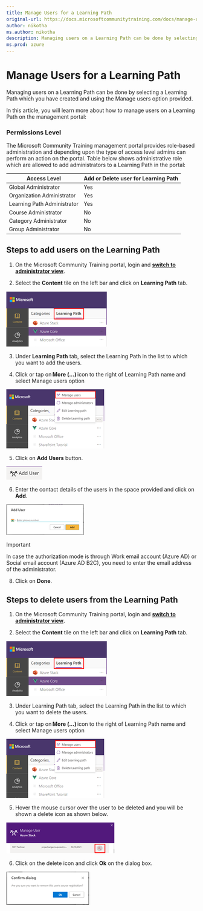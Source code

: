 ```yaml
---
title: Manage Users for a Learning Path
original-url: https://docs.microsoftcommunitytraining.com/docs/manage-user-for-a-learning-path
author: nikotha
ms.author: nikotha
description: Managing users on a Learning Path can be done by selecting a Learning Path which you have created and using the Manage users option provided.
ms.prod: azure
---
```


# Manage Users for a Learning Path

Managing users on a Learning Path can be done by selecting a Learning Path which you have created and using the Manage users option provided. 

In this article, you will learn more about how to manage users on a Learning Path on the management portal: 
### Permissions Level

The Microsoft Community Training management portal provides role-based administration and depending upon the type of access level admins can perform an action on the portal. Table below shows administrative role which are allowed to add administrators to a Learning Path in the portal: 

| Access Level  | Add or Delete user for Learning Path |
| --- | --- |
| Global Administrator | Yes |
| Organization Administrator | Yes |
| Learning Path Administrator | Yes |
| Course Administrator | No |
| Category Administrator | No |
| Group Administrator | No |

## Steps to add users on the Learning Path

1.	On the Microsoft Community Training portal, login and [**switch to administrator view**](https://microsoftindia.document360.io/docs/configure-platform#step-2--switch-to-administrator-view-of-the-portal).

2. Select the **Content** tile on the left bar and click on **Learning Path** tab.

![Learning Path from Content](../../../media/image%28388%29.png)

3. Under **Learning Path** tab, select the Learning Path in the list to which you want to add the users.

4. Click or tap on **More (…)** icon to the right of Learning Path name and select Manage users option

![Manage users from More](../../../media/image%28403%29.png)

5. Click on **Add Users** button.

![Add Users](../../../media/image%28404%29.png)

6. Enter the contact details of the users in the space provided and click on **Add**.

![Add](../../../media/image%28405%29.png)

> [!IMPORTANT]
> In case the authorization mode is through Work email account (Azure AD) or Social email account (Azure AD B2C), you need to enter the email address of the administrator.

8. Click on **Done**.
##  Steps to delete users from the Learning Path

1.	On the Microsoft Community Training portal, login and [**switch to administrator view**](https://microsoftindia.document360.io/docs/configure-platform#step-2--switch-to-administrator-view-of-the-portal).

2. Select the **Content** tile on the left bar and click on **Learning Path** tab.

![CLick Learning Path from Content](../../../media/image%28388%29.png)

3. Under Learning Path tab, select the Learning Path in the list to which you want to delete the users.

4. Click or tap on **More (…)** icon to the right of Learning Path name and select Manage users option

![Manage users option](../../../media/image%28406%29.png)

5. Hover the mouse cursor over the user to be deleted and you will be shown a delete icon as shown below.

![Delete icon](../../../media/image%28407%29.png)

6. Click on the delete icon and click **Ok** on the dialog box.

![Delete and Okay](../../../media/image%28408%29.png)